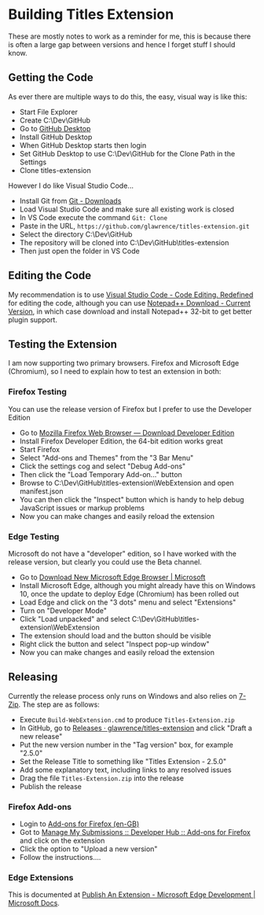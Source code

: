 # Building Titles Extension
These are mostly notes to work as a reminder for me, this is because there is often a large gap between versions and hence I forget stuff I should know.

## Getting the Code
As ever there are multiple ways to do this, the easy, visual way is like this:

* Start File Explorer
* Create C:\Dev\GitHub
* Go to [GitHub Desktop](https://desktop.github.com/)
* Install GitHub Desktop
* When GitHub Desktop starts then login
* Set GitHub Desktop to use C:\Dev\GitHub for the Clone Path in the Settings
* Clone titles-extension

However I do like Visual Studio Code...

* Install Git from [Git - Downloads](https://git-scm.com/downloads)
* Load Visual Studio Code and make sure all existing work is closed
* In VS Code execute the command `Git: Clone`
* Paste in the URL, `https://github.com/glawrence/titles-extension.git`
* Select the directory C:\Dev\GitHub
* The repository will be cloned into C:\Dev\GitHub\titles-extension
* Then just open the folder in VS Code

## Editing the Code
My recommendation is to use [Visual Studio Code - Code Editing. Redefined](https://code.visualstudio.com/) for editing the code, although you can use [Notepad++ Download - Current Version](https://notepad-plus-plus.org/download/), in which case download and install Notepad++ 32-bit to get better plugin support.

## Testing the Extension
I am now supporting two primary browsers. Firefox and Microsoft Edge (Chromium), so I need to explain how to test an extension in both:

### Firefox Testing
You can use the release version of Firefox but I prefer to use the Developer Edition

* Go to [Mozilla Firefox Web Browser — Download Developer Edition](https://www.mozilla.org/firefox/all/#product-desktop-developer)
* Install Firefox Developer Edition, the 64-bit edition works great
* Start Firefox
* Select "Add-ons and Themes" from the "3 Bar Menu"
* Click the settings cog and select "Debug Add-ons"
* Then click the "Load Temporary Add-on..." button
* Browse to C:\Dev\GitHub\titles-extension\WebExtension and open manifest.json
* You can then click the "Inspect" button which is handy to help debug JavaScript issues or markup problems
* Now you can make changes and easily reload the extension

### Edge Testing
Microsoft do not have a "developer" edition, so I have worked with the release version, but clearly you could use the Beta channel.

* Go to [Download New Microsoft Edge Browser | Microsoft](https://www.microsoft.com/edge/)
* Install Microsoft Edge, although you might already have this on Windows 10, once the update to deploy Edge (Chromium) has been rolled out
* Load Edge and click on the "3 dots" menu and select "Extensions"
* Turn on "Developer Mode"
* Click "Load unpacked" and select C:\Dev\GitHub\titles-extension\WebExtension
* The extension should load and the button should be visible
* Right click the button and select "Inspect pop-up window"
* Now you can make changes and easily reload the extension

## Releasing
Currently the release process only runs on Windows and also relies on [7-Zip](https://www.7-zip.org/). The step are as follows:

* Execute `Build-WebExtension.cmd` to produce `Titles-Extension.zip`
* In GitHub, go to [Releases · glawrence/titles-extension](https://github.com/glawrence/titles-extension/releases) and click "Draft a new release"
* Put the new version number in the "Tag version" box, for example "2.5.0"
* Set the Release Title to something like "Titles Extension - 2.5.0"
* Add some explanatory text, including links to any resolved issues
* Drag the file `Titles-Extension.zip` into the release
* Publish the release

### Firefox Add-ons
* Login to [Add-ons for Firefox (en-GB)](https://addons.mozilla.org/en-GB/firefox/)
* Got to [Manage My Submissions :: Developer Hub :: Add-ons for Firefox](https://addons.mozilla.org/en-GB/developers/addons) and click on the extension
* Click the option to "Upload a new version"
* Follow the instructions....

### Edge Extensions
This is documented at  [Publish An Extension - Microsoft Edge Development | Microsoft Docs](https://docs.microsoft.com/en-us/microsoft-edge/extensions-chromium/publish/publish-extension).